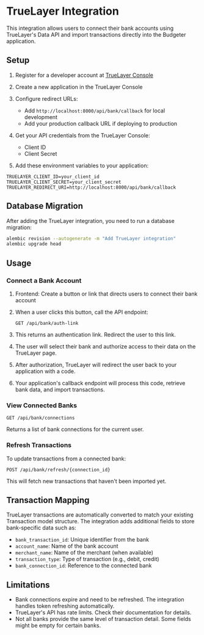 # TrueLayer Integration

This integration allows users to connect their bank accounts using TrueLayer's Data API and import transactions directly into the Budgeter application.

## Setup

1. Register for a developer account at [TrueLayer Console](https://console.truelayer.com/)

2. Create a new application in the TrueLayer Console

3. Configure redirect URLs:
   - Add `http://localhost:8000/api/bank/callback` for local development
   - Add your production callback URL if deploying to production

4. Get your API credentials from the TrueLayer Console:
   - Client ID
   - Client Secret

5. Add these environment variables to your application:

```
TRUELAYER_CLIENT_ID=your_client_id
TRUELAYER_CLIENT_SECRET=your_client_secret
TRUELAYER_REDIRECT_URI=http://localhost:8000/api/bank/callback
```

## Database Migration

After adding the TrueLayer integration, you need to run a database migration:

```bash
alembic revision --autogenerate -m "Add TrueLayer integration"
alembic upgrade head
```

## Usage

### Connect a Bank Account

1. Frontend: Create a button or link that directs users to connect their bank account

2. When a user clicks this button, call the API endpoint:
   ```
   GET /api/bank/auth-link
   ```

3. This returns an authentication link. Redirect the user to this link.

4. The user will select their bank and authorize access to their data on the TrueLayer page.

5. After authorization, TrueLayer will redirect the user back to your application with a code.

6. Your application's callback endpoint will process this code, retrieve bank data, and import transactions.

### View Connected Banks

```
GET /api/bank/connections
```

Returns a list of bank connections for the current user.

### Refresh Transactions

To update transactions from a connected bank:

```
POST /api/bank/refresh/{connection_id}
```

This will fetch new transactions that haven't been imported yet.

## Transaction Mapping

TrueLayer transactions are automatically converted to match your existing Transaction model structure. The integration adds additional fields to store bank-specific data such as:

- `bank_transaction_id`: Unique identifier from the bank
- `account_name`: Name of the bank account
- `merchant_name`: Name of the merchant (when available)
- `transaction_type`: Type of transaction (e.g., debit, credit)
- `bank_connection_id`: Reference to the connected bank

## Limitations

- Bank connections expire and need to be refreshed. The integration handles token refreshing automatically.
- TrueLayer's API has rate limits. Check their documentation for details.
- Not all banks provide the same level of transaction detail. Some fields might be empty for certain banks. 